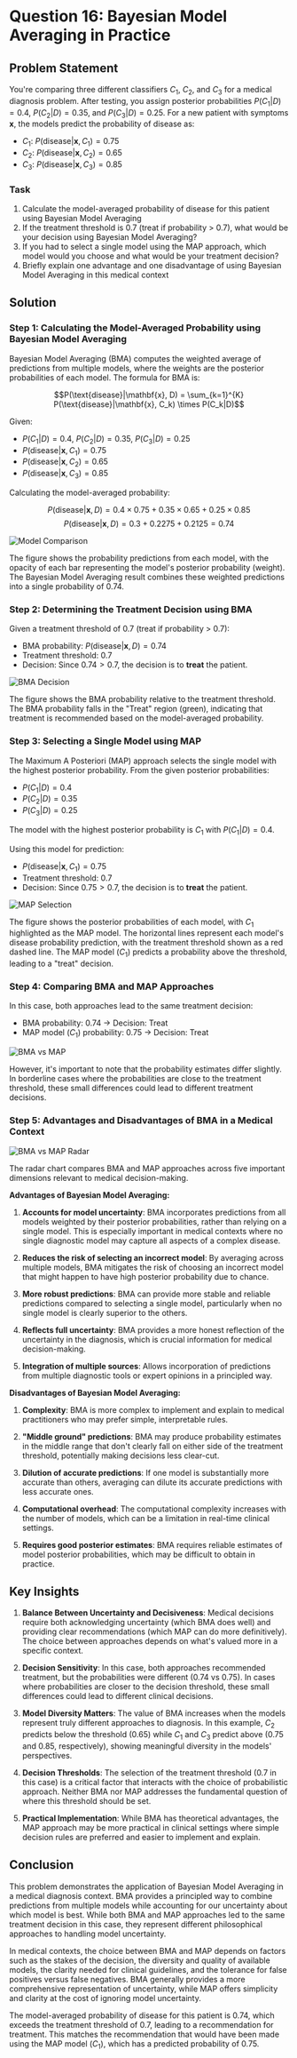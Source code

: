 # Question 16: Bayesian Model Averaging in Practice

## Problem Statement
You're comparing three different classifiers $C_1$, $C_2$, and $C_3$ for a medical diagnosis problem. After testing, you assign posterior probabilities $P(C_1|D) = 0.4$, $P(C_2|D) = 0.35$, and $P(C_3|D) = 0.25$. For a new patient with symptoms $\mathbf{x}$, the models predict the probability of disease as:
- $C_1$: $P(\text{disease}|\mathbf{x}, C_1) = 0.75$
- $C_2$: $P(\text{disease}|\mathbf{x}, C_2) = 0.65$
- $C_3$: $P(\text{disease}|\mathbf{x}, C_3) = 0.85$

### Task
1. Calculate the model-averaged probability of disease for this patient using Bayesian Model Averaging
2. If the treatment threshold is 0.7 (treat if probability > 0.7), what would be your decision using Bayesian Model Averaging?
3. If you had to select a single model using the MAP approach, which model would you choose and what would be your treatment decision?
4. Briefly explain one advantage and one disadvantage of using Bayesian Model Averaging in this medical context

## Solution

### Step 1: Calculating the Model-Averaged Probability using Bayesian Model Averaging

Bayesian Model Averaging (BMA) computes the weighted average of predictions from multiple models, where the weights are the posterior probabilities of each model. The formula for BMA is:

$$P(\text{disease}|\mathbf{x}, D) = \sum_{k=1}^{K} P(\text{disease}|\mathbf{x}, C_k) \times P(C_k|D)$$

Given:
- $P(C_1|D) = 0.4$, $P(C_2|D) = 0.35$, $P(C_3|D) = 0.25$
- $P(\text{disease}|\mathbf{x}, C_1) = 0.75$
- $P(\text{disease}|\mathbf{x}, C_2) = 0.65$
- $P(\text{disease}|\mathbf{x}, C_3) = 0.85$

Calculating the model-averaged probability:

$$P(\text{disease}|\mathbf{x}, D) = 0.4 \times 0.75 + 0.35 \times 0.65 + 0.25 \times 0.85$$
$$P(\text{disease}|\mathbf{x}, D) = 0.3 + 0.2275 + 0.2125 = 0.74$$

![Model Comparison](../Images/L2_7_Quiz_16/model_comparison.png)

The figure shows the probability predictions from each model, with the opacity of each bar representing the model's posterior probability (weight). The Bayesian Model Averaging result combines these weighted predictions into a single probability of 0.74.

### Step 2: Determining the Treatment Decision using BMA

Given a treatment threshold of 0.7 (treat if probability > 0.7):

- BMA probability: $P(\text{disease}|\mathbf{x}, D) = 0.74$
- Treatment threshold: 0.7
- Decision: Since $0.74 > 0.7$, the decision is to **treat** the patient.

![BMA Decision](../Images/L2_7_Quiz_16/bma_decision.png)

The figure shows the BMA probability relative to the treatment threshold. The BMA probability falls in the "Treat" region (green), indicating that treatment is recommended based on the model-averaged probability.

### Step 3: Selecting a Single Model using MAP

The Maximum A Posteriori (MAP) approach selects the single model with the highest posterior probability. From the given posterior probabilities:

- $P(C_1|D) = 0.4$
- $P(C_2|D) = 0.35$
- $P(C_3|D) = 0.25$

The model with the highest posterior probability is $C_1$ with $P(C_1|D) = 0.4$.

Using this model for prediction:
- $P(\text{disease}|\mathbf{x}, C_1) = 0.75$
- Treatment threshold: 0.7
- Decision: Since $0.75 > 0.7$, the decision is to **treat** the patient.

![MAP Selection](../Images/L2_7_Quiz_16/map_selection.png)

The figure shows the posterior probabilities of each model, with $C_1$ highlighted as the MAP model. The horizontal lines represent each model's disease probability prediction, with the treatment threshold shown as a red dashed line. The MAP model ($C_1$) predicts a probability above the threshold, leading to a "treat" decision.

### Step 4: Comparing BMA and MAP Approaches

In this case, both approaches lead to the same treatment decision:
- BMA probability: 0.74 → Decision: Treat
- MAP model ($C_1$) probability: 0.75 → Decision: Treat

![BMA vs MAP](../Images/L2_7_Quiz_16/bma_vs_map.png)

However, it's important to note that the probability estimates differ slightly. In borderline cases where the probabilities are close to the treatment threshold, these small differences could lead to different treatment decisions.

### Step 5: Advantages and Disadvantages of BMA in a Medical Context

![BMA vs MAP Radar](../Images/L2_7_Quiz_16/bma_vs_map_radar.png)

The radar chart compares BMA and MAP approaches across five important dimensions relevant to medical decision-making.

**Advantages of Bayesian Model Averaging:**

1. **Accounts for model uncertainty**: BMA incorporates predictions from all models weighted by their posterior probabilities, rather than relying on a single model. This is especially important in medical contexts where no single diagnostic model may capture all aspects of a complex disease.

2. **Reduces the risk of selecting an incorrect model**: By averaging across multiple models, BMA mitigates the risk of choosing an incorrect model that might happen to have high posterior probability due to chance.

3. **More robust predictions**: BMA can provide more stable and reliable predictions compared to selecting a single model, particularly when no single model is clearly superior to the others.

4. **Reflects full uncertainty**: BMA provides a more honest reflection of the uncertainty in the diagnosis, which is crucial information for medical decision-making.

5. **Integration of multiple sources**: Allows incorporation of predictions from multiple diagnostic tools or expert opinions in a principled way.

**Disadvantages of Bayesian Model Averaging:**

1. **Complexity**: BMA is more complex to implement and explain to medical practitioners who may prefer simple, interpretable rules.

2. **"Middle ground" predictions**: BMA may produce probability estimates in the middle range that don't clearly fall on either side of the treatment threshold, potentially making decisions less clear-cut.

3. **Dilution of accurate predictions**: If one model is substantially more accurate than others, averaging can dilute its accurate predictions with less accurate ones.

4. **Computational overhead**: The computational complexity increases with the number of models, which can be a limitation in real-time clinical settings.

5. **Requires good posterior estimates**: BMA requires reliable estimates of model posterior probabilities, which may be difficult to obtain in practice.

## Key Insights

1. **Balance Between Uncertainty and Decisiveness**: Medical decisions require both acknowledging uncertainty (which BMA does well) and providing clear recommendations (which MAP can do more definitively). The choice between approaches depends on what's valued more in a specific context.

2. **Decision Sensitivity**: In this case, both approaches recommended treatment, but the probabilities were different (0.74 vs 0.75). In cases where probabilities are closer to the decision threshold, these small differences could lead to different clinical decisions.

3. **Model Diversity Matters**: The value of BMA increases when the models represent truly different approaches to diagnosis. In this example, $C_2$ predicts below the threshold (0.65) while $C_1$ and $C_3$ predict above (0.75 and 0.85, respectively), showing meaningful diversity in the models' perspectives.

4. **Decision Thresholds**: The selection of the treatment threshold (0.7 in this case) is a critical factor that interacts with the choice of probabilistic approach. Neither BMA nor MAP addresses the fundamental question of where this threshold should be set.

5. **Practical Implementation**: While BMA has theoretical advantages, the MAP approach may be more practical in clinical settings where simple decision rules are preferred and easier to implement and explain.

## Conclusion

This problem demonstrates the application of Bayesian Model Averaging in a medical diagnosis context. BMA provides a principled way to combine predictions from multiple models while accounting for our uncertainty about which model is best. While both BMA and MAP approaches led to the same treatment decision in this case, they represent different philosophical approaches to handling model uncertainty.

In medical contexts, the choice between BMA and MAP depends on factors such as the stakes of the decision, the diversity and quality of available models, the clarity needed for clinical guidelines, and the tolerance for false positives versus false negatives. BMA generally provides a more comprehensive representation of uncertainty, while MAP offers simplicity and clarity at the cost of ignoring model uncertainty.

The model-averaged probability of disease for this patient is 0.74, which exceeds the treatment threshold of 0.7, leading to a recommendation for treatment. This matches the recommendation that would have been made using the MAP model ($C_1$), which has a predicted probability of 0.75. 